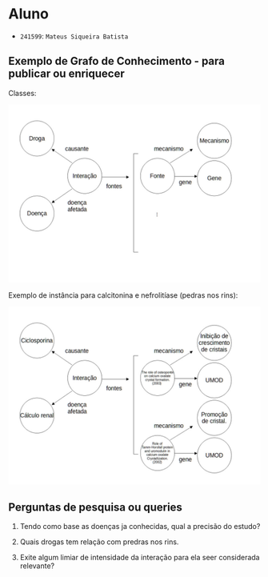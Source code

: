 # Aluno

* `241599`: `Mateus Siqueira Batista`

## Exemplo de Grafo de Conhecimento - para publicar ou enriquecer

Classes:

![images/classes.png](images/classes.jpeg)

Exemplo de instância para calcitonina e nefrolitíase (pedras nos rins):

![images/objetos.png](images/objetos.jpeg)

## Perguntas de pesquisa ou queries

1. Tendo como base as doenças ja conhecidas, qual a precisão do estudo?

2. Quais drogas tem relação com predras nos rins.

3. Exite algum limiar de intensidade da interação para ela seer considerada relevante?